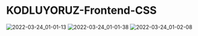 # KODLUYORUZ-Frontend-CSS
![2022-03-24_01-01-13](https://user-images.githubusercontent.com/99427828/159803472-aad2002e-f501-41e1-ace9-7b0c357e96dd.png)
![2022-03-24_01-01-38](https://user-images.githubusercontent.com/99427828/159803612-0a439ce6-5076-42b8-a1c7-4f162ff25503.png)
![2022-03-24_01-02-08](https://user-images.githubusercontent.com/99427828/159803634-c6360d39-b0bd-4fd1-b044-235d1cd0da7b.png)
